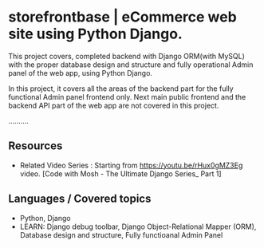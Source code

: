 # storefrontbase | eCommerce web site using Python Django.

This project covers, completed backend with Django ORM(with MySQL) with the proper database design and structure and fully operational Admin panel of the web app, using Python Django.

In this project, it covers all the areas of the backend part for the fully functional Admin panel frontend only. Next main public frontend and the backend API part of the web app are not covered in this project.

..........

## Resources
+ Related Video Series : Starting from https://youtu.be/rHux0gMZ3Eg video. [Code with Mosh - The Ultimate Django Series_ Part 1]


## Languages / Covered topics
+ Python, Django
+ LEARN: Django debug toolbar, Django Object-Relational Mapper (ORM), Database design and structure, Fully functioanal Admin Panel
